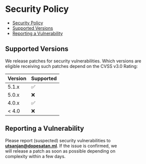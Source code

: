 <!-- START doctoc generated TOC please keep comment here to allow auto update -->
<!-- DON'T EDIT THIS SECTION, INSTEAD RE-RUN doctoc TO UPDATE -->

# Security Policy

- [Security Policy](#security-policy)
- [Supported Versions](#supported-versions)
- [Reporting a Vulnerability](#reporting-a-vulnerability)

<!-- END doctoc generated TOC please keep comment here to allow auto update -->

## Supported Versions

We release patches for security vulnerabilities. Which versions are<br>
eligible receiving such patches depend on the CVSS v3.0 Rating:

| Version | Supported          |
| ------- | ------------------ |
| 5.1.x   | :white_check_mark: |
| 5.0.x   | :x:                |
| 4.0.x   | :white_check_mark: |
| < 4.0   | :x:                |

## Reporting a Vulnerability

Please report (suspected) security vulnerabilities to <br>
**[utsanjan@dopesatan.ml](mailto:utsanjan@dopesatan.ml)**.
If the issue is confirmed, we <br>
will release a patch as soon as possible depending on <br>
complexity within a few days.
